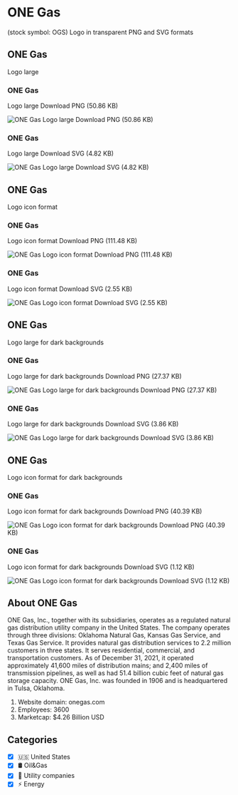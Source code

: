 # ONE Gas
 (stock symbol: OGS) Logo in transparent PNG and SVG formats

## ONE Gas
 Logo large

### ONE Gas
 Logo large Download PNG (50.86 KB)

![ONE Gas
 Logo large Download PNG (50.86 KB)](/img/orig/OGS_BIG-975dc227.png)

### ONE Gas
 Logo large Download SVG (4.82 KB)

![ONE Gas
 Logo large Download SVG (4.82 KB)](/img/orig/OGS_BIG-ff9e1059.svg)

## ONE Gas
 Logo icon format

### ONE Gas
 Logo icon format Download PNG (111.48 KB)

![ONE Gas
 Logo icon format Download PNG (111.48 KB)](/img/orig/OGS-6036a389.png)

### ONE Gas
 Logo icon format Download SVG (2.55 KB)

![ONE Gas
 Logo icon format Download SVG (2.55 KB)](/img/orig/OGS-7e656c95.svg)

## ONE Gas
 Logo large for dark backgrounds

### ONE Gas
 Logo large for dark backgrounds Download PNG (27.37 KB)

![ONE Gas
 Logo large for dark backgrounds Download PNG (27.37 KB)](/img/orig/OGS_BIG.D-52b049c3.png)

### ONE Gas
 Logo large for dark backgrounds Download SVG (3.86 KB)

![ONE Gas
 Logo large for dark backgrounds Download SVG (3.86 KB)](/img/orig/OGS_BIG.D-318a8f44.svg)

## ONE Gas
 Logo icon format for dark backgrounds

### ONE Gas
 Logo icon format for dark backgrounds Download PNG (40.39 KB)

![ONE Gas
 Logo icon format for dark backgrounds Download PNG (40.39 KB)](/img/orig/OGS.D-c9b4e9b2.png)

### ONE Gas
 Logo icon format for dark backgrounds Download SVG (1.12 KB)

![ONE Gas
 Logo icon format for dark backgrounds Download SVG (1.12 KB)](/img/orig/OGS.D-8defb1bc.svg)

## About ONE Gas


ONE Gas, Inc., together with its subsidiaries, operates as a regulated natural gas distribution utility company in the United States. The company operates through three divisions: Oklahoma Natural Gas, Kansas Gas Service, and Texas Gas Service. It provides natural gas distribution services to 2.2 million customers in three states. It serves residential, commercial, and transportation customers. As of December 31, 2021, it operated approximately 41,600 miles of distribution mains; and 2,400 miles of transmission pipelines, as well as had 51.4 billion cubic feet of natural gas storage capacity. ONE Gas, Inc. was founded in 1906 and is headquartered in Tulsa, Oklahoma.

1. Website domain: onegas.com
2. Employees: 3600
3. Marketcap: $4.26 Billion USD


## Categories
- [x] 🇺🇸 United States
- [x] 🛢 Oil&Gas
- [x] 🚰 Utility companies
- [x] ⚡ Energy
